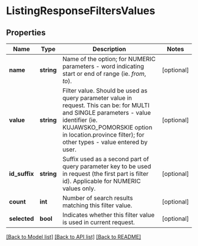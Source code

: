 # ListingResponseFiltersValues

## Properties
Name | Type | Description | Notes
------------ | ------------- | ------------- | -------------
**name** | **string** | Name of the option; for NUMERIC parameters - word indicating start or end of range (ie. *from*, *to*). | [optional] 
**value** | **string** | Filter value. Should be used as query parameter value in request. This can be: for MULTI and SINGLE parameters - value identifier (ie. KUJAWSKO_POMORSKIE option in location.province filter); for other types - value entered by user. | [optional] 
**id_suffix** | **string** | Suffix used as a second part of query parameter key to be used in request (the first part is filter id). Applicable for NUMERIC values only. | [optional] 
**count** | **int** | Number of search results matching this filter value. | [optional] 
**selected** | **bool** | Indicates whether this filter value is used in current request. | [optional] 

[[Back to Model list]](../README.md#documentation-for-models) [[Back to API list]](../README.md#documentation-for-api-endpoints) [[Back to README]](../README.md)


